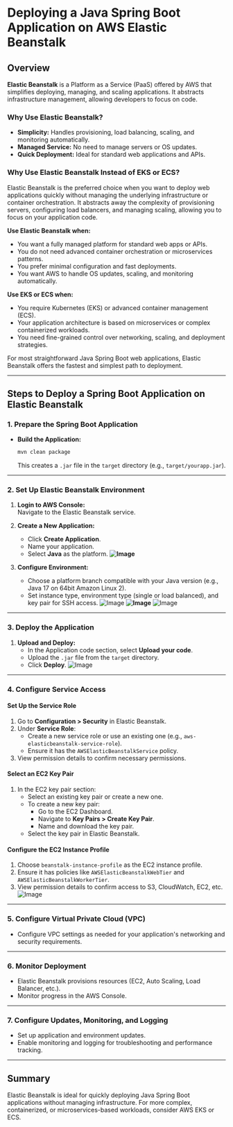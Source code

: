 # Deploying a Java Spring Boot Application on AWS Elastic Beanstalk

## Overview

**Elastic Beanstalk** is a Platform as a Service (PaaS) offered by AWS that simplifies deploying, managing, and scaling applications. It abstracts infrastructure management, allowing developers to focus on code. 

### Why Use Elastic Beanstalk?

- **Simplicity:** Handles provisioning, load balancing, scaling, and monitoring automatically.
- **Managed Service:** No need to manage servers or OS updates.
- **Quick Deployment:** Ideal for standard web applications and APIs.

### Why Use Elastic Beanstalk Instead of EKS or ECS?

Elastic Beanstalk is the preferred choice when you want to deploy web applications quickly without managing the underlying infrastructure or container orchestration. It abstracts away the complexity of provisioning servers, configuring load balancers, and managing scaling, allowing you to focus on your application code.

**Use Elastic Beanstalk when:**
- You want a fully managed platform for standard web apps or APIs.
- You do not need advanced container orchestration or microservices patterns.
- You prefer minimal configuration and fast deployments.
- You want AWS to handle OS updates, scaling, and monitoring automatically.

**Use EKS or ECS when:**
- You require Kubernetes (EKS) or advanced container management (ECS).
- Your application architecture is based on microservices or complex containerized workloads.
- You need fine-grained control over networking, scaling, and deployment strategies.

For most straightforward Java Spring Boot web applications, Elastic Beanstalk offers the fastest and simplest path to deployment.

---

## Steps to Deploy a Spring Boot Application on Elastic Beanstalk

### 1. Prepare the Spring Boot Application

- **Build the Application:**  
    ```bash
    mvn clean package
    ```
    This creates a `.jar` file in the `target` directory (e.g., `target/yourapp.jar`).

---

### 2. Set Up Elastic Beanstalk Environment

1. **Login to AWS Console:**  
     Navigate to the Elastic Beanstalk service.

2. **Create a New Application:**  
     - Click **Create Application**.
     - Name your application.
     - Select **Java** as the platform.
**![Image](https://github.com/user-attachments/assets/e1c1c0fe-ed92-47a5-9d3d-1568b4726cf9)**
3. **Configure Environment:**  
     - Choose a platform branch compatible with your Java version (e.g., Java 17 on 64bit Amazon Linux 2).
     - Set instance type, environment type (single or load balanced), and key pair for SSH access.
     ![Image](https://github.com/user-attachments/assets/f3e1c950-1c5c-422e-a019-dd19fe3b07eb)
     **![Image](https://github.com/user-attachments/assets/573e2a99-2cc4-4bfc-92a7-b40b2fde1835)**
     ![Image](https://github.com/user-attachments/assets/266a0435-d4d9-4858-8c65-7040d84a7c60)

---

### 3. Deploy the Application

1. **Upload and Deploy:**  
     - In the Application code section, select **Upload your code**.
     - Upload the `.jar` file from the `target` directory.
     - Click **Deploy**.
    ![Image](https://github.com/user-attachments/assets/47f83400-3896-4610-9274-7fed8a977a25)
---

### 4. Configure Service Access

#### Set Up the Service Role

1. Go to **Configuration > Security** in Elastic Beanstalk.
2. Under **Service Role**:
     - Create a new service role or use an existing one (e.g., `aws-elasticbeanstalk-service-role`).
     - Ensure it has the `AWSElasticBeanstalkService` policy.
3. View permission details to confirm necessary permissions.

#### Select an EC2 Key Pair

1. In the EC2 key pair section:
     - Select an existing key pair or create a new one.
     - To create a new key pair:
         - Go to the EC2 Dashboard.
         - Navigate to **Key Pairs > Create Key Pair**.
         - Name and download the key pair.
     - Select the key pair in Elastic Beanstalk.

#### Configure the EC2 Instance Profile

1. Choose `beanstalk-instance-profile` as the EC2 instance profile.
2. Ensure it has policies like `AWSElasticBeanstalkWebTier` and `AWSElasticBeanstalkWorkerTier`.
3. View permission details to confirm access to S3, CloudWatch, EC2, etc.
![Image](https://github.com/user-attachments/assets/fb349c1a-183b-4c0f-89b0-163b43a914c7)
---

### 5. Configure Virtual Private Cloud (VPC)

- Configure VPC settings as needed for your application's networking and security requirements.

---

### 6. Monitor Deployment

- Elastic Beanstalk provisions resources (EC2, Auto Scaling, Load Balancer, etc.).
- Monitor progress in the AWS Console.

---

### 7. Configure Updates, Monitoring, and Logging

- Set up application and environment updates.
- Enable monitoring and logging for troubleshooting and performance tracking.

---

## Summary

Elastic Beanstalk is ideal for quickly deploying Java Spring Boot applications without managing infrastructure. For more complex, containerized, or microservices-based workloads, consider AWS EKS or ECS.
